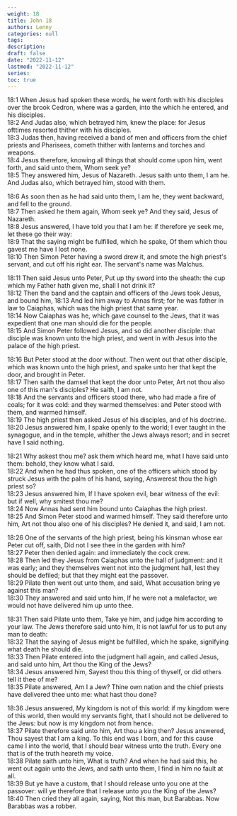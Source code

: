 ```yaml
---
weight: 18
title: John 18
authors: Lenny
categories: null
tags: 
description: 
draft: false
date: "2022-11-12"
lastmod: "2022-11-12"
series:
toc: true
---
```


<!--more-->

18:1 When Jesus had spoken these words, he went forth with his disciples over the brook Cedron, where was a garden, into the which he entered, and his disciples.  
18:2 And Judas also, which betrayed him, knew the place: for Jesus ofttimes resorted thither with his disciples.  
18:3 Judas then, having received a band of men and officers from the chief priests and Pharisees, cometh thither with lanterns and torches and weapons.  
18:4 Jesus therefore, knowing all things that should come upon him, went forth, and said unto them, Whom seek ye?  
18:5 They answered him, Jesus of Nazareth. Jesus saith unto them, I am he. And Judas also, which betrayed him, stood with them.  

18:6 As soon then as he had said unto them, I am he, they went backward, and fell to the ground.  
18:7 Then asked he them again, Whom seek ye? And they said, Jesus of Nazareth.  
18:8 Jesus answered, I have told you that I am he: if therefore ye seek me, let these go their way:  
18:9 That the saying might be fulfilled, which he spake, Of them which thou gavest me have I lost none.  
18:10 Then Simon Peter having a sword drew it, and smote the high priest's servant, and cut off his right ear. The servant's name was Malchus.  

18:11 Then said Jesus unto Peter, Put up thy sword into the sheath: the cup which my Father hath given me, shall I not drink it?  
18:12 Then the band and the captain and officers of the Jews took Jesus, and bound him,
18:13 And led him away to Annas first; for he was father in law to Caiaphas, which was the high priest that same year.  
18:14 Now Caiaphas was he, which gave counsel to the Jews, that it was expedient that one man should die for the people.  
18:15 And Simon Peter followed Jesus, and so did another disciple: that disciple was known unto the high priest, and went in with Jesus into the palace of the high priest.  

18:16 But Peter stood at the door without. Then went out that other disciple, which was known unto the high priest, and spake unto her that kept the door, and brought in Peter.  
18:17 Then saith the damsel that kept the door unto Peter, Art not thou also one of this man's disciples? He saith, I am not.  
18:18 And the servants and officers stood there, who had made a fire of coals; for it was cold: and they warmed themselves: and Peter stood with them, and warmed himself.  
18:19 The high priest then asked Jesus of his disciples, and of his doctrine.  
18:20 Jesus answered him, I spake openly to the world; I ever taught in the synagogue, and in the temple, whither the Jews always resort; and in secret have I said nothing.  

18:21 Why askest thou me? ask them which heard me, what I have said unto them: behold, they know what I said.  
18:22 And when he had thus spoken, one of the officers which stood by struck Jesus with the palm of his hand, saying, Answerest thou the high priest so?  
18:23 Jesus answered him, If I have spoken evil, bear witness of the evil: but if well, why smitest thou me?  
18:24 Now Annas had sent him bound unto Caiaphas the high priest.  
18:25 And Simon Peter stood and warmed himself. They said therefore unto him, Art not thou also one of his disciples? He denied it, and said, I am not.  

18:26 One of the servants of the high priest, being his kinsman whose ear Peter cut off, saith, Did not I see thee in the garden with him?  
18:27 Peter then denied again: and immediately the cock crew.  
18:28 Then led they Jesus from Caiaphas unto the hall of judgment: and it was early; and they themselves went not into the judgment hall, lest they should be defiled; but that they might eat the passover.  
18:29 Pilate then went out unto them, and said, What accusation bring ye against this man?  
18:30 They answered and said unto him, If he were not a malefactor, we would not have delivered him up unto thee.  

18:31 Then said Pilate unto them, Take ye him, and judge him according to your law. The Jews therefore said unto him, It is not lawful for us to put any man to death:  
18:32 That the saying of Jesus might be fulfilled, which he spake, signifying what death he should die.  
18:33 Then Pilate entered into the judgment hall again, and called Jesus, and said unto him, Art thou the King of the Jews?  
18:34 Jesus answered him, Sayest thou this thing of thyself, or did others tell it thee of me?  
18:35 Pilate answered, Am I a Jew? Thine own nation and the chief priests have delivered thee unto me: what hast thou done?  

18:36 Jesus answered, My kingdom is not of this world: if my kingdom were of this world, then would my servants fight, that I should not be delivered to the Jews: but now is my kingdom not from hence.  
18:37 Pilate therefore said unto him, Art thou a king then? Jesus answered, Thou sayest that I am a king. To this end was I born, and for this cause came I into the world, that I should bear witness unto the truth. Every one that is of the truth heareth my voice.  
18:38 Pilate saith unto him, What is truth? And when he had said this, he went out again unto the Jews, and saith unto them, I find in him no fault at all.  
18:39 But ye have a custom, that I should release unto you one at the passover: will ye therefore that I release unto you the King of the Jews?  
18:40 Then cried they all again, saying, Not this man, but Barabbas. Now Barabbas was a robber.  